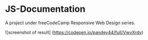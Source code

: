 # JS-Documentation
A project under freeCodeCamp Responsive Web Design series.

![screenshot of result]
(https://codepen.io/pandey44/full/VwvXrdy)
